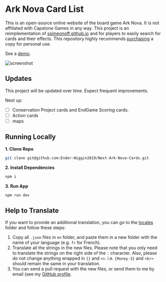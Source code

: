 # Ark Nova Card List

This is an open-source online website of the board game Ark Nova. It is not affiliated with Capstone Games in any way.
This project is an reimplementation of [ssimeonoff.github.io](https://github.com/ssimeonoff/ssimeonoff.github.io) and for players to easily search for cards and their effects. This repository highly recommends [purchasing](https://capstone-games.com/board-games/ark-nova/) a copy for personal use.

See a [demo](https://ark-nova.ender-wiggin.com/).

![screenshot](https://ender-picgo.oss-cn-shenzhen.aliyuncs.com/img/CleanShot%202023-07-12%20at%2018.02.20@2x.jpg)

## Updates

This project will be updated over time.
Expect frequent improvements.

Next up:

- [ ] Conservation Project cards and EndGame Scoring cards.
- [ ] Action cards
- [ ] maps

## Running Locally

**1. Clone Repo**

```bash
git clone git@github.com:Ender-Wiggin2019/Next-Ark-Nova-Cards.git
```

**2. Install Dependencies**

```bash
npm i
```

**3. Run App**

```bash
npm run dev
```

## Help to Translate

If you want to provide an additional translation, you can go to the [locales](https://github.com/Ender-Wiggin2019/Next-Ark-Nova-Cards/tree/main/public/locales) folder and follow these steps:

1. Copy all `.json` files in `en` folder, and paste them in a new folder with the name of your language (e.g. `fr` for French).
2. Translate all the strings in the new files. Please note that you only need to translate the strings on the right side of the `:` character. Also, please do not change anything wrapped in `{}` and `<>`. i.e. `{Money-3}` and `<br>` should remain the same in your translation.
3. You can send a pull request with the new files, or send them to me by email (see my [GitHub profile](https://github.com/Ender-Wiggin2019).
